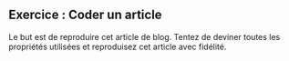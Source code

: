 ## Exercice : Coder un article

Le but est de reproduire cet article de blog.
Tentez de deviner toutes les propriétés utilisées et reproduisez cet article avec fidélité.

